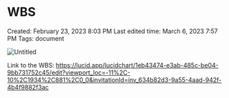 # WBS

Created: February 23, 2023 8:03 PM
Last edited time: March 6, 2023 7:57 PM
Tags: document

![Untitled](WBS%20805315811b5f4816938759cd53b49dc1/Untitled.png)

Link to the WBS: https://lucid.app/lucidchart/1eb43474-e3ab-485c-be04-9bb731752c45/edit?viewport_loc=-11%2C-10%2C1934%2C881%2C0_0&invitationId=inv_634b82d3-9a55-4aad-942f-4b4f9882f3ac